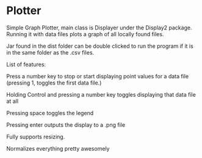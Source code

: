Plotter
=======

Simple Graph Plotter, main class is Displayer under the Display2 package. Running it with data files plots a graph of all locally found files. 

Jar found in the dist folder can be double clicked to run the program if it is in the same folder as the .csv files.

List of features:

Press a number key to stop or start displaying point values for a data file (pressing 1, toggles the first data file.)

Holding Control and pressing a number key toggles displaying that data file at all

Pressing space toggles the legend

Pressing enter outputs the display to a .png file

Fully supports resizing. 

Normalizes everything pretty awesomely
